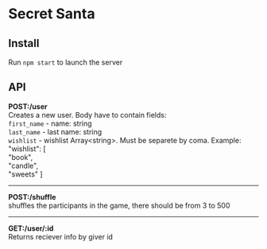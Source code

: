 # Secret Santa

## Install
Run `npm start` to launch the server

## API

**POST:/user**\
Creates a new user. Body have to contain fields:\
`first_name` - name: string\
`last_name` - last name: string\
`wishlist` - wishlist Array\<string>\. Must be separete by coma. Example:\
  "wishlist": [\
         "book",\
         "candle",\
         "sweets" ]
___

**POST:/shuffle**\
shuffles the participants in the game, there should be from 3 to 500
___

**GET:/user/:id**\
Returns reciever info by giver id

